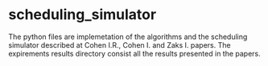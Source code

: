 # scheduling_simulator
The python files are implemetation of the algorithms and the scheduling simulator described at Cohen I.R., Cohen I. and Zaks I. papers.
The expirements results directory consist all the results presented in the papers.
